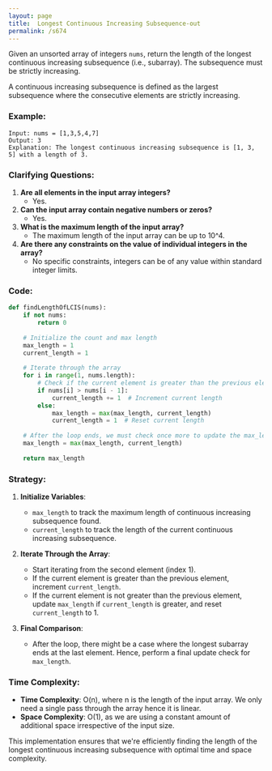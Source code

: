 ```yaml
---
layout: page
title:  Longest Continuous Increasing Subsequence-out
permalink: /s674
---
```

Given an unsorted array of integers `nums`, return the length of the longest continuous increasing subsequence (i.e., subarray). The subsequence must be strictly increasing.

A continuous increasing subsequence is defined as the largest subsequence where the consecutive elements are strictly increasing.

### Example:
```plaintext
Input: nums = [1,3,5,4,7]
Output: 3
Explanation: The longest continuous increasing subsequence is [1, 3, 5] with a length of 3.
```

### Clarifying Questions:
1. **Are all elements in the input array integers?**
   - Yes.
2. **Can the input array contain negative numbers or zeros?**
   - Yes.
3. **What is the maximum length of the input array?**
   - The maximum length of the input array can be up to 10^4.
4. **Are there any constraints on the value of individual integers in the array?**
   - No specific constraints, integers can be of any value within standard integer limits.

### Code:

```python
def findLengthOfLCIS(nums):
    if not nums:
        return 0
    
    # Initialize the count and max length
    max_length = 1
    current_length = 1
    
    # Iterate through the array
    for i in range(1, nums.length):
        # Check if the current element is greater than the previous element
        if nums[i] > nums[i - 1]:
            current_length += 1  # Increment current length
        else:
            max_length = max(max_length, current_length)
            current_length = 1  # Reset current length
    
    # After the loop ends, we must check once more to update the max_length.
    max_length = max(max_length, current_length)
    
    return max_length
```

### Strategy:
1. **Initialize Variables**:
   - `max_length` to track the maximum length of continuous increasing subsequence found.
   - `current_length` to track the length of the current continuous increasing subsequence.

2. **Iterate Through the Array**:
   - Start iterating from the second element (index 1).
   - If the current element is greater than the previous element, increment `current_length`.
   - If the current element is not greater than the previous element, update `max_length` if `current_length` is greater, and reset `current_length` to 1.
   
3. **Final Comparison**:
   - After the loop, there might be a case where the longest subarray ends at the last element. Hence, perform a final update check for `max_length`.

### Time Complexity:
- **Time Complexity**: O(n), where n is the length of the input array. We only need a single pass through the array hence it is linear.
- **Space Complexity**: O(1), as we are using a constant amount of additional space irrespective of the input size.

This implementation ensures that we're efficiently finding the length of the longest continuous increasing subsequence with optimal time and space complexity.